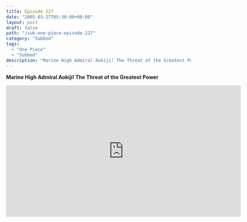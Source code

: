 ```yaml
---
title: Episode 227
date: "2005-03-27T05:30:00+00:00"
layout: post
draft: false
path: "/sub-one-piece-episode-227"
category: "Subbed"
tags:
  - "One Piece"
  - "Subbed"
description: "Marine High Admiral Aokiji! The Threat of the Greatest Power"
---
```


**Marine High Admiral Aokiji! The Threat of the Greatest Power**

<iframe width="640" height="360" src="https://www.rapidvideo.com/e/FXQGX0Z78F" frameborder="0" marginwidth=0 marginheight=0 scrolling=no allowfullscreen></iframe>

